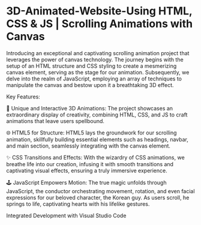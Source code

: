 # 3D-Animated-Website-Using HTML, CSS & JS | Scrolling Animations with Canvas

Introducing an exceptional and captivating scrolling animation project that leverages the power of canvas technology. The journey begins with the setup of an HTML structure and CSS styling to create a mesmerizing canvas element, serving as the stage for our animation. Subsequently, we delve into the realm of JavaScript, employing an array of techniques to manipulate the canvas and bestow upon it a breathtaking 3D effect.

Key Features:

🎨 Unique and Interactive 3D Animations: The project showcases an extraordinary display of creativity, combining HTML, CSS, and JS to craft animations that leave users spellbound.

🌐 HTML5 for Structure: HTML5 lays the groundwork for our scrolling animation, skillfully building essential elements such as headings, navbar, and main section, seamlessly integrating with the canvas element.

✨ CSS Transitions and Effects: With the wizardry of CSS animations, we breathe life into our creation, infusing it with smooth transitions and captivating visual effects, ensuring a truly immersive experience.

🕹️ JavaScript Empowers Motion: The true magic unfolds through JavaScript, the conductor orchestrating movement, rotation, and even facial expressions for our beloved character, the Korean guy. As users scroll, he springs to life, captivating hearts with his lifelike gestures.

Integrated Development with Visual Studio Code
